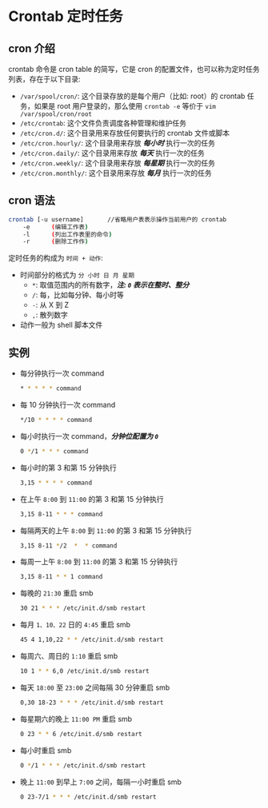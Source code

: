# Crontab 定时任务

## cron 介绍

crontab 命令是 cron table 的简写，它是 cron 的配置文件，也可以称为定时任务列表，存在于以下目录:

- ```/var/spool/cron/```: 这个目录存放的是每个用户（比如: root）的 crontab 任务，如果是 root 用户登录的，那么使用 ```crontab -e``` 等价于 ```vim /var/spool/cron/root```
- ```/etc/crontab```: 这个文件负责调度各种管理和维护任务
- ```/etc/cron.d/```: 这个目录用来存放任何要执行的 crontab 文件或脚本
- ```/etc/cron.hourly/```: 这个目录用来存放 ***每小时*** 执行一次的任务
- ```/etc/cron.daily/```: 这个目录用来存放 ***每天*** 执行一次的任务
- ```/etc/cron.weekly/```: 这个目录用来存放 ***每星期*** 执行一次的任务
- ```/etc/cron.monthly/```: 这个目录用来存放 ***每月*** 执行一次的任务

## cron 语法

```bash
crontab [-u username]　　　　//省略用户表表示操作当前用户的 crontab
    -e      (编辑工作表)
    -l      (列出工作表里的命令)
    -r      (删除工作作)
```

定时任务的构成为 ```时间 + 动作```:

- 时间部分的格式为 ```分 小时 日 月 星期```
   - ```*```: 取值范围内的所有数字，***注: ```0``` 表示在整时、整分***
   - ```/```: 每，比如每分钟、每小时等
   - ```-```: 从 X 到 Z
   - ```,```: 散列数字
- 动作一般为 shell 脚本文件

## 实例

- 每分钟执行一次 command
   ```bash
   * * * * * command
   ```
- 每 10 分钟执行一次 command
   ```bash
   */10 * * * * command
   ```
- 每小时执行一次 command，***分钟位配置为 ```0```***
   ```bash
   0 */1 * * * command
   ```
- 每小时的第 3 和第 15 分钟执行
   ```bash
   3,15 * * * * command
   ```
- 在上午 ```8:00``` 到 ```11:00``` 的第 3 和第 15 分钟执行
   ```bash
   3,15 8-11 * * * command
   ```
- 每隔两天的上午 ```8:00``` 到 ```11:00``` 的第 3 和第 15 分钟执行
   ```bash
   3,15 8-11 */2  *  * command
   ```
- 每周一上午 ```8:00``` 到 ```11:00``` 的第 3 和第 15 分钟执行
   ```bash
   3,15 8-11 * * 1 command
   ```
- 每晚的 ```21:30``` 重启 smb
   ```bash
   30 21 * * * /etc/init.d/smb restart
   ```
- 每月 ```1、10、22``` 日的 ```4:45``` 重启 smb
   ```bash
   45 4 1,10,22 * * /etc/init.d/smb restart
   ```
- 每周六、周日的 ```1:10``` 重启 smb
   ```bash
   10 1 * * 6,0 /etc/init.d/smb restart
   ```
- 每天 ```18:00``` 至 ```23:00``` 之间每隔 30 分钟重启 smb
   ```bash
   0,30 18-23 * * * /etc/init.d/smb restart
   ```
- 每星期六的晚上 ```11:00 PM``` 重启 smb
   ```bash
   0 23 * * 6 /etc/init.d/smb restart
   ```
- 每小时重启 smb
   ```bash
   0 */1 * * * /etc/init.d/smb restart
   ```
- 晚上 ```11:00``` 到早上 ```7:00``` 之间，每隔一小时重启 smb
   ```bash
   0 23-7/1 * * * /etc/init.d/smb restart
   ```
